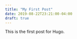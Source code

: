 ```yaml
---
title: "My First Post"
date: 2019-08-22T23:21:00-04:00
draft: true
---
```


This is the first post for Hugo.